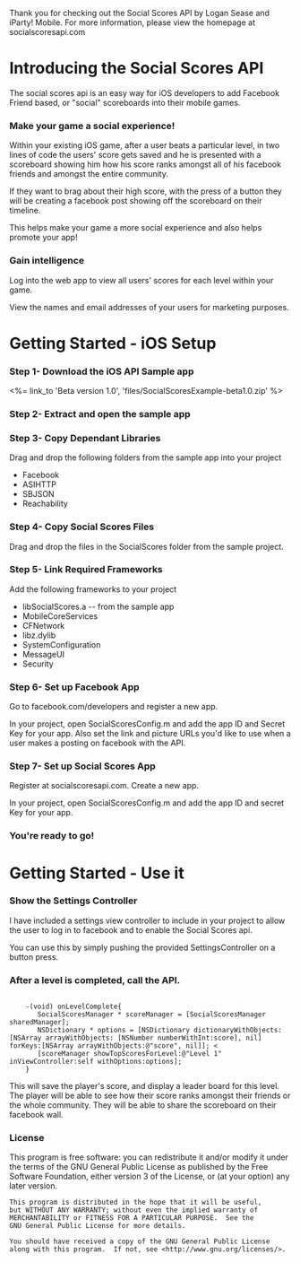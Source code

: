 
<p>
    Thank you for checking out the Social Scores API by Logan Sease and iParty! Mobile. For more information, please view the homepage at socialscoresapi.com
</p>

<div class="well">
<h1>Introducing the Social Scores API</h1>

<p>The social scores api is an easy way for iOS developers to add Facebook Friend based, or "social" scoreboards into their mobile games.</p>
<h3>Make your game a social experience!</h3>
<p>Within your existing iOS game, after a user beats a particular level, in two lines of code the users' score gets saved and he is presented with a scoreboard showing him how his score ranks amongst all of his facebook friends and amongst the entire community.</p>
<p>If they want to brag about their high score, with the press of a button they will be creating a facebook post showing off the scoreboard on their timeline. </p>
<p>This helps make your game a more social experience and also helps promote your app!</p>

<h3>Gain intelligence</h3>
<p>Log into the web app to view all users' scores for each level within your game.</p>
<p>View the names and email addresses of your users for marketing purposes.</p>
</div>


<div class="well">
<h1>Getting Started - iOS Setup</h1>
<h3>Step 1-  Download the iOS API Sample app</h3>
<p><%= link_to 'Beta version 1.0', 'files/SocialScoresExample-beta1.0.zip' %></p>

<h3>Step 2-  Extract and open the sample app</h3>
<h3>Step 3-  Copy Dependant Libraries</h3>
<p>Drag and drop the following folders from the sample app into your project</p>
<ul>
  <li>Facebook</li>
  <li>ASIHTTP</li>
  <li>SBJSON</li>
  <li>Reachability</li>
</ul>
<h3>Step 4-  Copy Social Scores Files</h3>
<p>Drag and drop the files in the SocialScores folder from the sample project.</p>
<h3>Step 5-  Link Required Frameworks</h3>
<p>Add the following frameworks to your project</p>
<ul>
  <li>libSocialScores.a -- from the sample app</li>
  <li>MobileCoreServices</li>
  <li>CFNetwork</li>
  <li>libz.dylib</li>
  <li>SystemConfiguration</li>
  <li>MessageUI</li>
  <li>Security</li>
</ul>

<h3>Step 6-  Set up Facebook App</h3>
<p>Go to facebook.com/developers and register a new app.</p>
<p>In your project, open SocialScoresConfig.m and add the app ID and Secret Key for your app. Also set the link and picture URLs you'd like to use when a user makes a posting on facebook with the API.</p>

<h3>Step 7-  Set up Social Scores App</h3>
<p>Register at socialscoresapi.com. Create a new app.</p>
<p>In your project, open SocialScoresConfig.m and add the app ID and secret Key for your app.</p>

<h3>You're ready to go!</h3>

</div>

<div class="well">
  <h1>Getting Started - Use it</h1>
  <h3>Show the Settings Controller</h3>
  <p>I have included a settings view controller to include in your project to allow the user to log in to facebook and to enable the Social Scores api.</p>
  <p>You can use this by simply pushing the provided SettingsController on a button press.</p>

  <h3>After a level is completed, call the API.</h3>
  <div class="code-box">
<pre><code>
    -(void) onLevelComplete{
       SocialScoresManager * scoreManager = [SocialScoresManager sharedManager];
       NSDictionary * options = [NSDictionary dictionaryWithObjects:[NSArray arrayWithObjects: [NSNumber numberWithInt:score], nil] forKeys:[NSArray arrayWithObjects:@"score", nil]]; <
       [scoreManager showTopScoresForLevel:@"Level 1" inViewController:self withOptions:options];
    }
</code></pre>
  </div>
  <p>This will save the player's score, and display a leader board for this level. The player will be able to see how their score ranks amongst their friends or the whole community. They will be able to share the scoreboard on their facebook wall.</p>



</div>


<div class="well">
<h3>License</h3>
<p>
    This program is free software: you can redistribute it and/or modify
    it under the terms of the GNU General Public License as published by
    the Free Software Foundation, either version 3 of the License, or
    (at your option) any later version.

    This program is distributed in the hope that it will be useful,
    but WITHOUT ANY WARRANTY; without even the implied warranty of
    MERCHANTABILITY or FITNESS FOR A PARTICULAR PURPOSE.  See the
    GNU General Public License for more details.

    You should have received a copy of the GNU General Public License
    along with this program.  If not, see <http://www.gnu.org/licenses/>.
<p>
</div>
